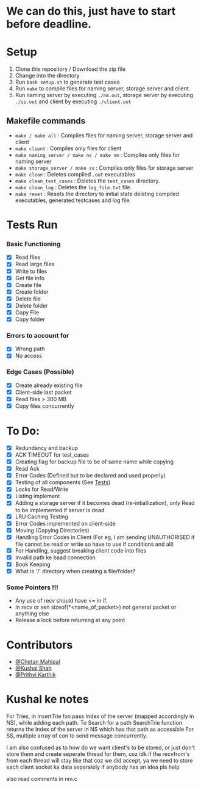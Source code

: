 # **We can do this, just have to start before deadline.**

# Setup

1. Clone this repository / Download the zip file
2. Change into the directory
3. Run `bash setup.sh` to generate test cases
4. Run `make` to compile files for naming server, storage server and client.
5. Run naming server by executing `./nm.out`, storage server by executing `./ss.out` and client by executing `./client.out`

## Makefile commands

- `make / make all` : Compiles files for naming server, storage server and client
- `make client` : Compiles only files for client
- `make naming_server / make ns / make nm` : Compiles only files for naming server
- `make storage_server / make ss` : Compiles only files for storage server
- `make clean` : Deletes compiled `.out` executables
- `make clean_test_cases` : Deletes the `test_cases` directory.
- `make clean_log` : Deletes the `log_file.txt` file.
- `make reset` : Resets the directory to initial state deleting compiled executables, generated testcases and log file.

# Tests Run

### Basic Functioning

- [x] Read files
- [x] Read large files
- [x] Write to files
- [x] Get file info
- [x] Create file
- [x] Create folder
- [x] Delete file
- [x] Delete folder
- [x] Copy File
- [x] Copy folder

### Errors to account for

- [x] Wrong path
- [x] No access

### Edge Cases (Possible)

- [x] Create already existing file
- [x] Client-side last packet
- [x] Read files > 300 MB
- [x] Copy files concurrently

# To Do:

- [x] Redundancy and backup
- [x] ACK TIMEOUT for test_cases
- [x] Creating flag for backup file to be of same name while copying
- [x] Read Ack
- [x] Error Codes (Defined but to be declared and used properly)
- [x] Testing of all components (See [Tests](#tests))
- [x] Locks for Read/Write
- [x] Listing implement
- [x] Adding a storage server if it becomes dead (re-intiallization), only Read to be implemented if server is dead
- [x] LRU Caching Testing
- [x] Error Codes implemented on client-side
- [x] Moving (Copying Directories)
- [x] Handling Error Codes in Client (For eg, I am sending UNAUTHORISED if file cannot be read or write so have to use if conditions and all)
- [x] For Handling, suggest breaking client code into files
- [x] Invalid path ke baad connection
- [x] Book Keeping
- [x] What is '/' directory when creating a file/folder?

### Some Pointers !!!

- Any use of recv should have <= in if.
- in recv or sen sizeof(\*<name_of_packet>) not general packet or anything else
- Release a lock before returning at any point

# Contributors

- [@Chetan Mahipal](https://github.com/MirageF458Italia)
- [@Kushal Shah](https://github.com/Kushal-Shah-03)
- [@Prithvi Karthik](https://github.com/Prithvi-k)

# Kushal ke notes

For Tries, in InsertTrie fxn pass Index of the server (mapped accordingly in NS), while adding each path.
To Search for a path SearchTrie function returns the Index of the server in NS which has that path as accessible
For SS, multiple array of con to send message concurrently.

I am also confused as to how do we want client's to be stored, or just don't store them and create seperate thread for them,
coz idk if the recvfrom's from each thread will stay like that coz we did accept, ya we need to store each client socket ka data separately
if anybody has an idea pls help

also read comments in nm.c
